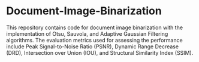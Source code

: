 # Document-Image-Binarization
This repository contains code for document image binarization with the implementation of Otsu, Sauvola, and Adaptive Gaussian Filtering algorithms. The evaluation metrics used for assessing the performance include Peak Signal-to-Noise Ratio (PSNR), Dynamic Range Decrease (DRD), Intersection over Union (IOU), and Structural Similarity Index (SSIM).

